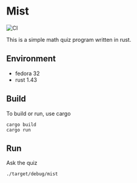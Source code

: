 # Mist

![CI](https://github.com/jostho/mist/workflows/CI/badge.svg)

This is a simple math quiz program written in rust.

## Environment

* fedora 32
* rust 1.43

## Build

To build or run, use cargo

    cargo build
    cargo run

## Run

Ask the quiz

    ./target/debug/mist
